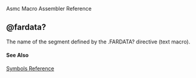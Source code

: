 Asmc Macro Assembler Reference

## @fardata?

The name of the segment defined by the .FARDATA? directive (text macro).

#### See Also

[Symbols Reference](readme.md)
